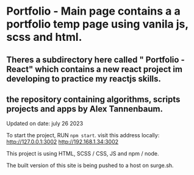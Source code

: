 # Portfolio - Main page contains a a portfolio temp page using vanila js, scss and html. 


## Theres a subdirectory here called " Portfolio - React" which contains a new react project im developing to practice my reactjs skills.

## the repository containing algorithms, scripts projects and apps by Alex Tannenbaum.

Updated on date: july 26 2023

To start the project, RUN `npm start`. visit this address locally:
  http://127.0.0.1:3002
  http://192.168.1.34:3002

This project is using HTML, SCSS / CSS, JS and npm / node.

The built version of this site is being pushed to a host on surge.sh.